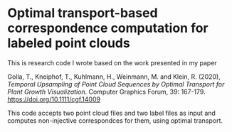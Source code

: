 # Optimal transport-based correspondence computation for labeled point clouds

This is research code I wrote based on the work presented in my paper

Golla, T., Kneiphof, T., Kuhlmann, H., Weinmann, M. and Klein, R. (2020), *Temporal Upsampling of Point Cloud Sequences by Optimal Transport for Plant Growth Visualization*. Computer Graphics Forum, 39: 167-179. https://doi.org/10.1111/cgf.14009

This code accepts two point cloud files and two label files as input and computes non-injective correspondces for them, using optimal transport.
